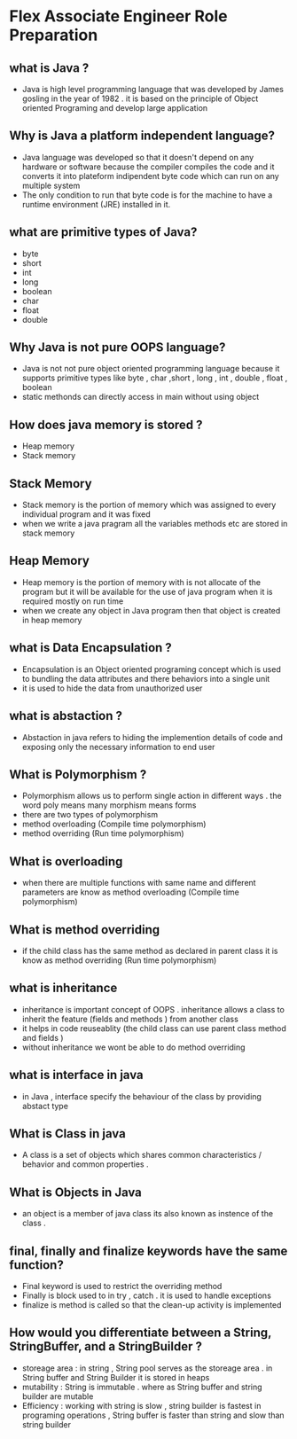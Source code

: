 # Flex Associate Engineer Role Preparation



## what is Java ?
- Java is high level programming language that was developed by James gosling in the year of 1982 . it is based on the principle of Object oriented Programing and develop large application

 ## Why is Java a platform independent language? 
 - Java language was developed  so that it doesn't depend on any hardware or software because the compiler compiles the code and it converts it into plateform indipendent byte code which can run on any multiple system
 - The only condition to run that byte code is for the machine to have a runtime environment (JRE) installed in it.

## what are primitive types of Java? 
- byte
- short
- int
- long
- boolean
- char
- float
- double

## Why Java is not pure OOPS language?
- Java is not not pure object oriented programming language because it supports primitive types like byte , char ,short , long , int , double , float , boolean 
- static methonds can directly access in main without using object

## How does java memory is stored ?
- Heap memory 
- Stack memory

## Stack Memory 
- Stack memory is the portion of memory which was assigned to every individual  program and it was fixed
- when we write a java pragram all the variables methods etc are stored in stack memory

## Heap Memory 
- Heap memory is the portion of memory with is not allocate of the program but it will be available for the use of  java program when it is required mostly on run time
- when we create any object in Java program then that object is created in heap memory

## what is Data Encapsulation ?
- Encapsulation is an Object oriented programing concept which is used to bundling the data attributes and  there behaviors into a single unit
- it is used to hide the data from unauthorized user

## what is abstaction ?
- Abstaction in java refers to hiding the implemention details of code and exposing only the necessary information to end user

## What is Polymorphism ?
- Polymorphism allows us to perform single action in different ways . the word poly means many morphism means forms
- there are two types of polymorphism
- method overloading (Compile time polymorphism)
- method overriding (Run time polymorphism)

## What is overloading 
- when there are multiple functions with same name and different parameters are know as method overloading (Compile time polymorphism)

## What is method overriding 
- if the child class has the same method as declared in parent class it is know as method overriding (Run time polymorphism)

## what is inheritance 
- inheritance is important concept of OOPS . inheritance allows a class to inherit the feature (fields and methods ) from another class
- it helps in code reuseablity (the child class can use parent class method and fields )
- without inheritance we wont be able to do method overriding

## what is interface in java 
- in Java , interface specify the behaviour of the class by providing abstact type

## What is Class in java
- A class is a set of objects which shares common characteristics / behavior and common properties .

## What is Objects in Java 
- an object is a member of java class its also known as instence of the class .
  
## final, finally and finalize keywords have the same function? 
- Final keyword is used to restrict the overriding method
- Finally is block used to in try , catch . it is used to handle exceptions
- finalize is method is called so that the clean-up activity is implemented

## How would you differentiate between a String, StringBuffer, and a StringBuilder ?
- storeage area : in string , String pool serves as the storeage area . in String buffer and String Builder it is stored in heaps
- mutability : String is immutable . where as String buffer and string builder are mutable
- Efficiency : working with string is slow , string builder is fastest in programing operations , String buffer is faster than string and slow than string builder



